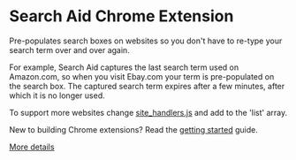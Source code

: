 # Search Aid Chrome Extension

Pre-populates search boxes on websites so you don't have to re-type your search term over and over again.

For example, Search Aid captures the last search term used on Amazon.com, so when you visit Ebay.com your term is pre-populated on the search box. The captured search term expires after a few minutes, after which it is no longer used.

To support more websites change [site_handlers.js](logic/site_handlers.js) and add to the 'list' array.

New to building Chrome extensions? Read the [getting started](https://developer.chrome.com/extensions/getstarted) guide.

[More details](https://chrome.google.com/webstore/detail/search-aid/bnjaafgdeekhoennjocdfdfcfiefpcfk)
